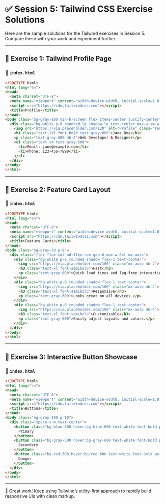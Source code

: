 # ✅ Session 5: Tailwind CSS Exercise Solutions

Here are the sample solutions for the Tailwind exercises in Session 5. Compare these with your work and experiment further.

---

## 🧩 Exercise 1: Tailwind Profile Page

### 📄 `index.html`
```html
<!DOCTYPE html>
<html lang="en">
<head>
  <meta charset="UTF-8">
  <meta name="viewport" content="width=device-width, initial-scale=1.0">
  <script src="https://cdn.tailwindcss.com"></script>
  <title>Profile</title>
</head>
<body class="bg-gray-100 min-h-screen flex items-center justify-center">
  <div class="bg-white p-6 rounded-lg shadow-lg text-center max-w-sm w-full">
    <img src="https://via.placeholder.com/120" alt="Profile" class="rounded-full mx-auto mb-4">
    <h1 class="text-2xl font-bold text-gray-800">Jane Doe</h1>
    <p class="text-gray-600 mb-4">Web Developer & Designer</p>
    <ul class="text-sm text-gray-500">
      <li>Email: jane@example.com</li>
      <li>Phone: 123-456-7890</li>
    </ul>
  </div>
</body>
</html>
```

---

## 🧩 Exercise 2: Feature Card Layout

### 📄 `index.html`
```html
<!DOCTYPE html>
<html lang="en">
<head>
  <meta charset="UTF-8">
  <meta name="viewport" content="width=device-width, initial-scale=1.0">
  <script src="https://cdn.tailwindcss.com"></script>
  <title>Feature Cards</title>
</head>
<body class="bg-gray-50 p-8">
  <div class="flex flex-col md:flex-row gap-6 max-w-5xl mx-auto">
    <div class="bg-white p-6 rounded shadow flex-1 text-center">
      <img src="https://via.placeholder.com/100" class="mx-auto mb-4">
      <h3 class="text-xl font-semibold">Fast</h3>
      <p class="text-gray-600">Quick load times and lag-free interaction.</p>
    </div>
    <div class="bg-white p-6 rounded shadow flex-1 text-center">
      <img src="https://via.placeholder.com/100" class="mx-auto mb-4">
      <h3 class="text-xl font-semibold">Responsive</h3>
      <p class="text-gray-600">Looks great on all devices.</p>
    </div>
    <div class="bg-white p-6 rounded shadow flex-1 text-center">
      <img src="https://via.placeholder.com/100" class="mx-auto mb-4">
      <h3 class="text-xl font-semibold">Customizable</h3>
      <p class="text-gray-600">Easily adjust layouts and colors.</p>
    </div>
  </div>
</body>
</html>
```

---

## 🧩 Exercise 3: Interactive Button Showcase

### 📄 `index.html`
```html
<!DOCTYPE html>
<html lang="en">
<head>
  <meta charset="UTF-8">
  <meta name="viewport" content="width=device-width, initial-scale=1.0">
  <script src="https://cdn.tailwindcss.com"></script>
  <title>Buttons</title>
</head>
<body class="bg-gray-100 p-10">
  <div class="space-x-4 text-center">
    <button class="bg-blue-500 hover:bg-blue-600 text-white font-bold py-2 px-4 rounded">
      Primary
    </button>
    <button class="bg-gray-500 hover:bg-gray-600 text-white font-bold py-2 px-4 rounded">
      Secondary
    </button>
    <button class="bg-red-500 hover:bg-red-600 text-white font-bold py-2 px-4 rounded">
      Danger
    </button>
  </div>
</body>
</html>
```

---

🎉 Great work! Keep using Tailwind’s utility-first approach to rapidly build responsive UIs with clean markup.


